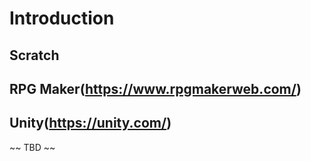 # Introduction

## Scratch

## RPG Maker(https://www.rpgmakerweb.com/)
## Unity(https://unity.com/)

~~ TBD ~~